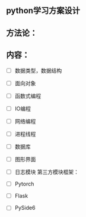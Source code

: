 <!--
 * @Author: Hector Jing
 * @Date: 2022-07-21 01:07:38
 * @LastEditTime: 2022-07-21 01:12:12
 * @Description: 
-->
## python学习方案设计
## 方法论：

## 内容：
- [ ] 数据类型，数据结构
- [ ] 面向对象
- [ ] 函数式编程
- [ ] IO编程
- [ ] 网络编程
- [ ] 进程线程
- [ ] 数据库
- [ ] 图形界面

- [ ] 日志模块
第三方模块框架：
- [ ] Pytorch
- [ ] Flask
- [ ] PySide6